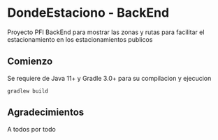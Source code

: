 # DondeEstaciono - BackEnd
Proyecto PFI BackEnd para mostrar las zonas y rutas para facilitar el 
estacionamiento en los estacionamientos publicos 

## Comienzo
Se requiere de Java 11+ y Gradle 3.0+ para su compilacion y ejecucion
 
 `gradlew build`
 
## Agradecimientos
A todos por todo